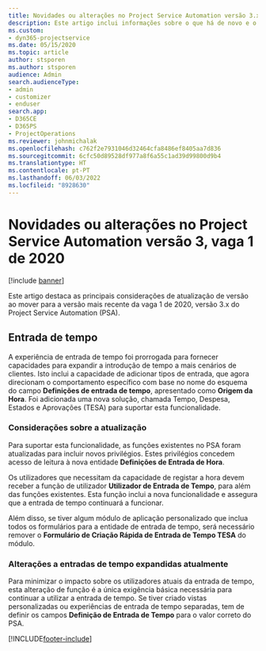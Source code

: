 ```yaml
---
title: Novidades ou alterações no Project Service Automation versão 3.x, vaga 1 de 2020
description: Este artigo inclui informações sobre o que há de novo e o que foi alterado na vaga 1 de 2020, versão 3 do Project Service Automation.
ms.custom:
- dyn365-projectservice
ms.date: 05/15/2020
ms.topic: article
author: stsporen
ms.author: stsporen
audience: Admin
search.audienceType:
- admin
- customizer
- enduser
search.app:
- D365CE
- D365PS
- ProjectOperations
ms.reviewer: johnmichalak
ms.openlocfilehash: c762f2e7931046d32464cfa8486ef8405aa7d836
ms.sourcegitcommit: 6cfc50d89528df977a8f6a55c1ad39d99800d9b4
ms.translationtype: HT
ms.contentlocale: pt-PT
ms.lasthandoff: 06/03/2022
ms.locfileid: "8928630"
---
```

# <a name="whats-new-or-changed-in-project-service-automation-version-3-wave-1-2020"></a>Novidades ou alterações no Project Service Automation versão 3, vaga 1 de 2020

[!include [banner](../includes/psa-now-project-operations.md)]

Este artigo destaca as principais considerações de atualização de versão ao mover para a versão mais recente da vaga 1 de 2020, versão 3.x do Project Service Automation (PSA).

## <a name="time-entry"></a>Entrada de tempo
A experiência de entrada de tempo foi prorrogada para fornecer capacidades para expandir a introdução de tempo a mais cenários de clientes. Isto inclui a capacidade de adicionar tipos de entrada, que agora direcionam o comportamento específico com base no nome do esquema do campo **Definições de entrada de tempo**, apresentado como **Origem da Hora**. Foi adicionada uma nova solução, chamada Tempo, Despesa, Estados e Aprovações (TESA) para suportar esta funcionalidade.

### <a name="upgrade-consideration"></a>Considerações sobre a atualização
Para suportar esta funcionalidade, as funções existentes no PSA foram atualizadas para incluir novos privilégios. Estes privilégios concedem acesso de leitura à nova entidade **Definições de Entrada de Hora**.

Os utilizadores que necessitam da capacidade de registar a hora devem receber a função de utilizador **Utilizador de Entrada de Tempo**, para além das funções existentes. Esta função inclui a nova funcionalidade e assegura que a entrada de tempo continuará a funcionar.

Além disso, se tiver algum módulo de aplicação personalizado que inclua todos os formulários para a entidade de entrada de tempo, será necessário remover o **Formulário de Criação Rápida de Entrada de Tempo TESA** do módulo.

### <a name="currently-extended-time-entry-changes"></a>Alterações a entradas de tempo expandidas atualmente
Para minimizar o impacto sobre os utilizadores atuais da entrada de tempo, esta alteração de função é a única exigência básica necessária para continuar a utilizar a entrada de tempo. Se tiver criado vistas personalizadas ou experiências de entrada de tempo separadas, tem de definir os campos **Definição de Entrada de Tempo** para o valor correto do PSA.


[!INCLUDE[footer-include](../includes/footer-banner.md)]
